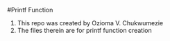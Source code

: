 #Printf Function

1. This repo was created by Ozioma V. Chukwumezie
2. The files therein are for printf function creation

